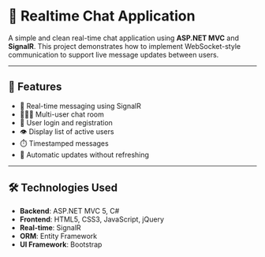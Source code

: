 # 💬 Realtime Chat Application

A simple and clean real-time chat application using **ASP.NET MVC** and **SignalR**. This project demonstrates how to implement WebSocket-style communication to support live message updates between users.

---

## 🚀 Features

- 📡 Real-time messaging using SignalR
- 🧑‍🤝‍🧑 Multi-user chat room
- 🔐 User login and registration
- 👁️ Display list of active users
- ⏱️ Timestamped messages
- 🔄 Automatic updates without refreshing

---

## 🛠️ Technologies Used

- **Backend**: ASP.NET MVC 5, C#
- **Frontend**: HTML5, CSS3, JavaScript, jQuery
- **Real-time**: SignalR
- **ORM**: Entity Framework
- **UI Framework**: Bootstrap
